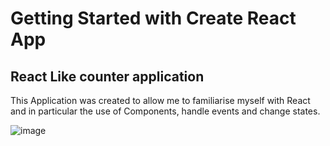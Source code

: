 # Getting Started with Create React App

## React Like counter application

This Application was created to allow me to familiarise myself with React and in particular the use of Components, handle events and change states.

![image](https://i.imgur.com/QCzBVAt.png)
